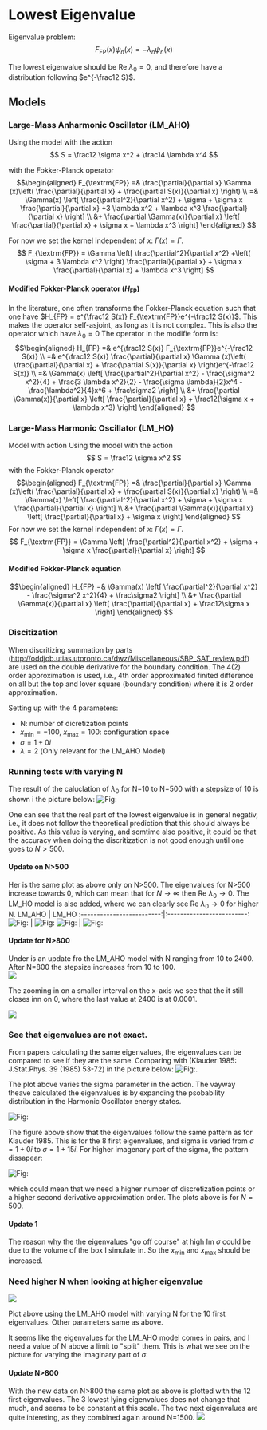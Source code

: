 # Lowest Eigenvalue

Eigenvalue problem:
$$
    F_{\textrm{FP}}(x) \psi_n(x) = -\lambda_n \psi_n(x)
$$

The lowest eigenvalue should be $\textrm{Re } \lambda_0 = 0$, and therefore have a distribution following $e^{-\frac12 S}$.

## Models

### Large-Mass Anharmonic Oscillator (LM_AHO)
Using the model with the action
$$
    S = \frac12 \sigma x^2 + \frac14 \lambda x^4 
$$

with the Fokker-Planck operator
$$\begin{aligned}
    F_{\textrm{FP}} =& \frac{\partial}{\partial x} \Gamma (x)\left( \frac{\partial}{\partial x} + \frac{\partial S(x)}{\partial x} \right) \\
    =& \Gamma(x) \left[ \frac{\partial^2}{\partial x^2} + \sigma + \sigma x \frac{\partial}{\partial x} +3 \lambda x^2 + \lambda x^3 \frac{\partial}{\partial x}  \right] \\
    &+ \frac{\partial \Gamma(x)}{\partial x} \left[ \frac{\partial}{\partial x} + \sigma x + \lambda x^3 \right]
  \end{aligned}
$$

For now we set the kernel independent of $x$: $\Gamma(x) = \Gamma$.
$$
    F_{\textrm{FP}} = \Gamma \left[ \frac{\partial^2}{\partial x^2} +\left( \sigma + 3 \lambda x^2 \right) \frac{\partial}{\partial x} + \sigma x \frac{\partial}{\partial x} + \lambda x^3 \right]
$$


#### Modified Fokker-Planck operator ($H_{\textrm{FP}}$)

In the literature, one often transforme the Fokker-Planck equation such that one have $H_{FP} = e^{\frac12 S(x)} F_{\textrm{FP}}e^{-\frac12 S(x)}$. This makes the operator self-asjoint, as long as it is not complex. This is also the operator which have $\lambda_0=0$ The operator in the modifie form is:
$$\begin{aligned}
    H_{FP} =& e^{\frac12 S(x)} F_{\textrm{FP}}e^{-\frac12 S(x)} \\
    =& e^{\frac12 S(x)} \frac{\partial}{\partial x} \Gamma (x)\left( \frac{\partial}{\partial x} + \frac{\partial S(x)}{\partial x} \right)e^{-\frac12 S(x)} \\
    =& \Gamma(x) \left[ \frac{\partial^2}{\partial x^2} - \frac{\sigma^2 x^2}{4} + \frac{3 \lambda x^2}{2} - \frac{\sigma \lambda}{2}x^4 - \frac{\lambda^2}{4}x^6 + \frac\sigma2 \right] \\
    &+ \frac{\partial \Gamma(x)}{\partial x} \left[ \frac{\partial}{\partial x} + \frac12(\sigma x + \lambda x^3) \right]
  \end{aligned}
$$

### Large-Mass Harmonic Oscillator (LM_HO)
Model with action
Using the model with the action
$$
    S = \frac12 \sigma x^2
$$
with the Fokker-Planck operator
$$\begin{aligned}
    F_{\textrm{FP}} =& \frac{\partial}{\partial x} \Gamma (x)\left( \frac{\partial}{\partial x} + \frac{\partial S(x)}{\partial x} \right) \\
    =& \Gamma(x) \left[ \frac{\partial^2}{\partial x^2} + \sigma + \sigma x \frac{\partial}{\partial x}  \right] \\
    &+ \frac{\partial \Gamma(x)}{\partial x} \left[ \frac{\partial}{\partial x} + \sigma x \right]
  \end{aligned}
$$
For now we set the kernel independent of $x$: $\Gamma(x) = \Gamma$.
$$
F_{\textrm{FP}} = \Gamma \left[ \frac{\partial^2}{\partial x^2} + \sigma + \sigma x \frac{\partial}{\partial x} \right] 
$$

#### Modified Fokker-Planck equation
$$\begin{aligned}
    H_{FP} =& \Gamma(x) \left[ \frac{\partial^2}{\partial x^2} - \frac{\sigma^2 x^2}{4}  + \frac\sigma2 \right] \\
    &+ \frac{\partial \Gamma(x)}{\partial x} \left[ \frac{\partial}{\partial x} + \frac12\sigma x \right]
  \end{aligned}
$$



### Discitization
When discritizing summation by parts (http://oddjob.utias.utoronto.ca/dwz/Miscellaneous/SBP_SAT_review.pdf) are used on the double derivative for the boundary condition. The 4(2) order approximation is used, i.e., 4th order approximated finited difference on all but the top and lover square (boundary condition) where it is 2 order approximation.

Setting up with the 4 parameters:
* N: number of dicretization points
* $x_{\textrm{min}}=-100$, $x_{\textrm{max}}=100$: configuration space
* $\sigma = 1 + 0i$
* $\lambda = 2$ (Only relevant for the LM_AHO Model)


### Running tests with varying N
The result of the caluclation of $\lambda_0$ for N=10 to N=500 with a stepsize of 10 is shown i the picture below:
![Fig:](../Figures/LM_AHO/EVal_gs_varyN_10-500_on_-100_100.png)


One can see that the real part of the lowest eigenvalue is in general negativ, i.e., it does not follow the theoretical prediction that this should always be positive. As this value is varying, and somtime also positive, it could be that the accuracy when doing the discritization is not good enough until one goes to $N>500$.

#### Update on N>500
Her is the same plot as above only on N>500. The eigenvalues for N>500 increase towards 0, which can mean that for $N\rightarrow \infty$ then $\textrm{Re } \lambda_0 \rightarrow 0$. The LM_HO model is also added, where we can clearly see $\textrm{Re } \lambda_0 \rightarrow 0$ for higher N.
LM_AHO            |  LM_HO
:-------------------------:|:-------------------------:
![Fig:](../Figures/LM_AHO/EVal_gs_varyN_10-800_on_-100_100.png)  |  ![Fig:](../Figures/LM_HO/EVal_gs_varyN_10-790_on_-100-100.png)
![Fig:](../Figures/LM_AHO/EVal_gs_varyN_10-800_on_-100_100_Zoomed.png)  |  ![Fig:](../Figures/LM_HO/EVal_gs_varyN_10-790_on_-100-100_Zoomed.png)


#### Update for N>800
Under is an update fro the LM_AHO model with N ranging from 10 to 2400. After N=800 the stepsize increases from 10 to 100.  
![](../Figures/LM_AHO/EVal_H_Re_EvalNr_0-0_sig_1_i0_N_10-2400_K_1_on_-100-100.png)

The zooming in on a smaller interval on the x-axis we see that the it still closes inn on 0, where the last value at 2400 is at 0.0001.

![](../Figures/LM_AHO/EVal_H_Re_EvalNr_0-0_sig_1_i0_N_10-2400_K_1_on_-100-100_Zoomed.png)

### See that eigenvalues are not exact. 
From papers calculating the same eigenvalues, the eigenvalues can be compared to see if they are the same. Comparing with (Klauder 1985: J.Stat.Phys. 39 (1985) 53-72) in the picture below:
![Fig:](../Figures/LM_AHO/Klauder_EigenvalueInComplexPlane.png).

The plot above varies the sigma parameter in the action. The vayway theave calculated the eigenvalues is by expanding the psobability distribution in the Harmonic Oscillator energy states. 

![Fig:](../Figures/LM_AHO/EVal_sigma_1_i0-15_NEvals_8_on_-100_100.png)

The figure above show that the eigenvalues follow the same pattern as for Klauder 1985. This is for the 8 first eigenvalues, and sigma is varied from $\sigma=1+0i$ to $\sigma=1+15i$. For higher imagenary part of the sigma, the pattern dissapear:

![Fig:](../Figures/LM_AHO/EVal_sigma_1_i0-20_NEvals_8_on_-100_100.png)

which could mean that we need a higher number of discretization points or a higher second derivative approximation order. The plots above is for $N=500$.

#### Update 1
The reason why the the eigenvalues "go off course" at high Im $\sigma$ could be due to the volume of the box I simulate in. So the $x_{\textrm{min}}$ and $x_{\textrm{max}}$ should be increased. 

### Need higher N when looking at higher eigenvalue
![](../Figures/LM_AHO/EVal_Re_EvalNr_0-10_sig_1_i0_NEvals_10_N_790_K_1_on_-100-100.png)

Plot above using the LM_AHO model with varying N for the 10 first eigenvalues. Other parameters same as above.

It seems like the eigenvalues for the LM_AHO model comes in pairs, and I need a value of N above a limit to "split" them. This is what we see on the picture for varying the imaginary part of $\sigma$.

#### Update N>800
With the new data on N>800 the same plot as above is plotted with the 12 first eigenvalues. The 3 lowest lying eigenvalues does not change that much, and seems to be constant at this scale. The two next eigenvalues are quite intereting, as they combined again around N=1500. 
![](../Figures/LM_AHO/EVal_H_Re_EvalNr_0-12_sig_1_i0_N_10-2400_K_1_on_-100-100.png)